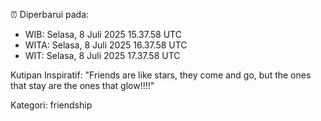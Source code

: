 ⏰ Diperbarui pada:
- WIB: Selasa, 8 Juli 2025 15.37.58 UTC
- WITA: Selasa, 8 Juli 2025 16.37.58 UTC
- WIT: Selasa, 8 Juli 2025 17.37.58 UTC

Kutipan Inspiratif:
"Friends are like stars, they come and go, but the ones that stay are the ones that glow!!!!"


Kategori: friendship

